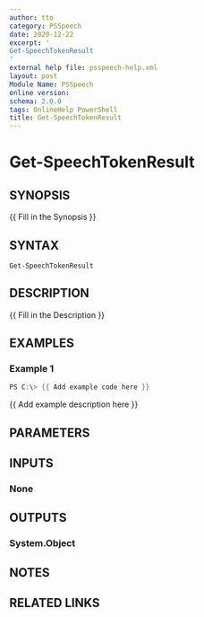 ```yaml
---
author: tto
category: PSSpeech
date: 2020-12-22
excerpt: '
Get-SpeechTokenResult 
'
external help file: psspeech-help.xml
layout: post
Module Name: PSSpeech
online version:
schema: 2.0.0
tags: OnlineHelp PowerShell
title: Get-SpeechTokenResult
---
```


# Get-SpeechTokenResult

## SYNOPSIS
{{ Fill in the Synopsis }}

## SYNTAX

```
Get-SpeechTokenResult
```

## DESCRIPTION
{{ Fill in the Description }}

## EXAMPLES

### Example 1
```powershell
PS C:\> {{ Add example code here }}
```

{{ Add example description here }}

## PARAMETERS

## INPUTS

### None

## OUTPUTS

### System.Object
## NOTES

## RELATED LINKS
